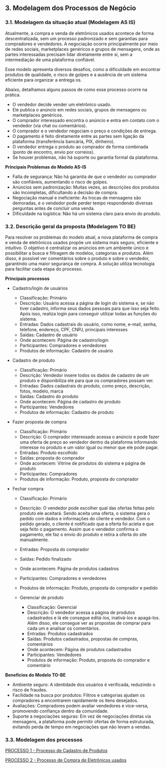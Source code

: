 ## 3. Modelagem dos Processos de Negócio

### 3.1. Modelagem da situação atual (Modelagem AS IS)

Atualmente, a compra e venda de eletrônicos usados acontece de forma descentralizada, sem um processo padronizado e sem garantias para compradores e vendedores. A negociação ocorre principalmente por meio de redes sociais, marketplaces genéricos e grupos de mensagens, onde as partes interessadas precisam lidar diretamente entre si, sem a intermediação de uma plataforma confiável.

Esse modelo apresenta diversos desafios, como a dificuldade em encontrar produtos de qualidade, o risco de golpes e a ausência de um sistema eficiente para organizar a entrega os. 

Abaixo, detalhamos alguns passos de como esse processo ocorre na prática. 

  - O vendedor decide vender um eletrônico usado.
  - Ele publica o anúncio em redes sociais, grupos de mensagens ou marketplaces genéricos.
  - O comprador interessado encontra o anúncio e entra em contato com o vendedor (via chat ou comentários).
  - O comprador e o vendedor negociam o preço e condições de entrega.
  - O pagamento é feito diretamente entre as partes sem ligação da plataforma (transferência bancária, PIX, dinheiro).
  - O vendedor entrega o produto ao comprador de forma combinada (ponto de encontro, envio por correios).
  - Se houver problemas, não há suporte ou garantia formal da plataforma.

**Principais Problemas do Modelo AS-IS**

  - Falta de segurança: Não há garantia de que o vendedor ou comprador são confiáveis, aumentando o risco de golpes.
  - Anúncios sem padronização: Muitas vezes, as descrições dos produtos são incompletas, dificultando a decisão de compra.
  - Negociação manual e ineficiente: As trocas de mensagens são demoradas, e o vendedor pode perder tempo respondendo diversas perguntas antes de concluir uma venda.
  - Dificuldade na logística: Não há um sistema claro para envio do produto.

### 3.2. Descrição geral da proposta (Modelagem TO BE)

Para resolver os problemas do modelo atual, a nova plataforma de compra e venda de eletrônicos usados propõe um sistema mais seguro, eficiente e intuitivo. O objetivo é centralizar os anúncios em um ambiente único e possibilitar a busca e filtragem de modelos, categorias e produtos. Além disso, é possível ver comentários sobre o produto e sobre o vendedor, garantindo uma maior segurança de compra. A solução utiliza tecnologia para facilitar cada etapa do processo.

**Principais processos**

  - Cadastro/login de usuários
    - Classificação: Primário
    - Descrição: Usuário acessa a página de login do sistema e, se não tiver cadastro, informa seus dados pessoais para que isso seja feito. Após isso, realiza login para conseguir utilizar todas as funções do sistema.
    - Entradas: Dados cadastrais do usuário, como nome, e-mail, senha, telefone, endereço, CPF, CNPJ, principais interesses
    - Saídas: Cadastro de usuário
    - Onde acontecem: Página de cadastro/login
    - Participantes: Compradores e vendedores
    - Produtos de informação: Cadastro de usuário

  - Cadastro de produto
    - Classificação: Primário
    - Descrição: Vendedor insere todos os dados de cadastro de um produto e disponibiliza ele para que os compradores possam ver.
    - Entradas: Dados cadastrais do produto, como preço, descrição, fotos, modelo, marca
    - Saídas: Cadastro do produto
    - Onde acontecem: Página de cadastro de produto
    - Participantes: Vendedores
    - Produtos de informação: Cadastro de produto

  - Fazer proposta de compra
    - Classificação: Primário
    - Descrição: O comprador interessado acessa o anúncio e pode fazer uma oferta de preço ao vendedor dentro da plataforma informando interesse no produto e um valor igual ou menor que ele pode pagar.
    - Entradas: Produto escolhido
    - Saídas: proposta do comprador
    - Onde acontecem: Vitrine de produtos do sistema e página de produto
    - Participantes: Compradores
    - Produtos de informação: Produto, proposta do comprador

- Fechar compra
    - Classificação: Primário
    - Descrição: O vendedor pode escolher qual das ofertas feitas pelo produto ele aceitará. Sendo aceita uma oferta, o sistema gera o pedido com dados e informações do cliente e vendedor. Com o pedido gerado, o cliente é notificado que a oferta foi acieta e que seja feito o pagamento. Assim que o vendedor confirma o pagamento, ele faz o envio do produto e retira a oferta do site manualmente.
    - Entradas: Proposta do comprador
    - Saídas: Pedido finalizado
    - Onde acontecem: Página de produtos cadastros
    - Participantes: Compradores e vendedores
    - Produtos de informação: Produto, proposta do comprador e pedido
   
  - Gerenciar de produto
    - Classificação: Gerencial
    - Descrição: O vendedor acessa a página de produtos cadastrados e lá ele consegue editá-los, inativá-los e apagá-los. Além disso, ele consegue ver as propostas de comprar para cada um e analisar os comentários.
    - Entradas: Produtos cadastrados
    - Saídas: Produtos cadastrados, propostas de compras, comentários
    - Onde acontecem: Página de produtos cadastrados
    - Participantes: Vendedores
    - Produtos de informação: Produto, proposta do comprador e comentário

**Benefícios do Modelo TO-BE**
  - Ambiente seguro: A identidade dos usuários é verificada, reduzindo o risco de fraudes.
  - Facilidade na busca por produtos: Filtros e categorias ajudam os compradores a encontrarem rapidamente os itens desejados.
  - Avaliações: Compradores podem avaliar vendedores e vice-versa, promovendo confiança dentro da comunidade.
  - Suporte a negociações seguras: Em vez de negociações diretas via mensagens, a plataforma pode permitir ofertas de forma estruturada, evitando perda de tempo em negociações que não levam a vendas.

### 3.3. Modelagem dos processos

[PROCESSO 1 - Processo de Cadastro de Produtos](./processos/processo-1-nome-do-processo.md "Detalhamento do Processo 1.")

[PROCESSO 2 - Processo de Compra de Eletrônicos usados](./processos/processo-2-nome-do-processo.md "Detalhamento do Processo 2.")
